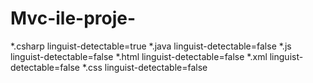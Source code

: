 # Mvc-ile-proje-
*.csharp linguist-detectable=true
*.java linguist-detectable=false
*.js linguist-detectable=false
*.html linguist-detectable=false
*.xml linguist-detectable=false
*.css linguist-detectable=false
